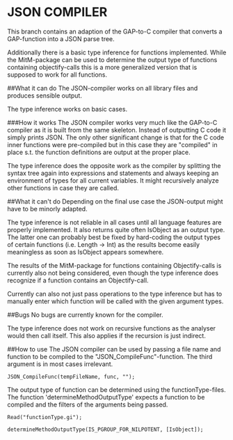 # JSON COMPILER
This branch contains an adaption of the GAP-to-C compiler that converts
a GAP-function into a JSON parse tree.

Additionally there is a basic type inference for functions implemented.
While the MitM-package can be used to determine the output type of functions
containing objectify-calls this is a more generalized version that is
supposed to work for all functions.

##What it can do
The JSON-compiler works on all library files and produces sensible output.

The type inference works on basic cases. 

###How it works
The JSON compiler works very much like the GAP-to-C compiler as it
is built from the same skeleton. Instead of outputting C code it simply
prints JSON. The only other significant change is that for the C code
inner functions were pre-compiled but in this case they are "compiled"
in place s.t. the function definitions are output at the proper place.

The type inference does the opposite work as the compiler by splitting
the syntax tree again into expressions and statements and always keeping an
environment of types for all current variables. It might recursively analyze
other functions in case they are called.

##What it can't do
Depending on the final use case the JSON-output might have to be minorly
adapted.

The type inference is not reliable in all cases until all language
features are properly implemented. It also returns quite often IsObject
as an output type. The latter one can probably best be fixed by hard-coding
the output types of certain functions (i.e. Length -> Int) as the results
become easily meaningless as soon as IsObject appears somewhere.

The results of the MitM-package for functions containing Objectify-calls
is currently also not being considered, even though the type inference
does recognize if a function contains an Objectify-call.

Currently can also not just pass operations to the type inference but
has to manually enter which function will be called with the given
argument types.

##Bugs
No bugs are currently known for the compiler.

The type inference does not work on recursive functions as the analyser would
then call itself. This also applies if the recursion is just indirect.

##How to use
The JSON compiler can be used by passing a file name and function
to be compiled to the "JSON_CompileFunc"-function. The third argument is
in most cases irrelevant.

    JSON_CompileFunc(tempFileName, func, "");

The output type of function can be determined using the functionType-files.
The function 'determineMethodOutputType' expects a function to be
compiled and the filters of the arguments being passed.

    Read("functionType.gi");

    determineMethodOutputType(IS_PGROUP_FOR_NILPOTENT, [IsObject]);
